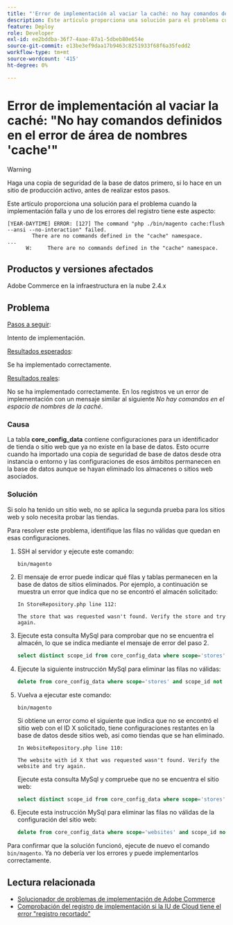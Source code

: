 ```yaml
---
title: "'Error de implementación al vaciar la caché: no hay comandos definidos en el error de área de nombres 'cache'"
description: Este artículo proporciona una solución para el problema cuando la implementación falla con el siguiente error **No hay comandos definidos en el área de nombres de caché**.
feature: Deploy
role: Developer
exl-id: ee2bddba-36f7-4aae-87a1-5dbeb80e654e
source-git-commit: e13be3ef9daa17b9463c8251933f68f6a35fedd2
workflow-type: tm+mt
source-wordcount: '415'
ht-degree: 0%

---
```


# Error de implementación al vaciar la caché: &quot;No hay comandos definidos en el error de área de nombres &#39;cache&#39;&quot;

>[!WARNING]
>
>Haga una copia de seguridad de la base de datos primero, si lo hace en un sitio de producción activo, antes de realizar estos pasos.

Este artículo proporciona una solución para el problema cuando la implementación falla y uno de los errores del registro tiene este aspecto:

```
[YEAR-DAYTIME] ERROR: [127] The command "php ./bin/magento cache:flush --ansi --no-interaction" failed.
        There are no commands defined in the "cache" namespace.
...
      W:     There are no commands defined in the "cache" namespace.
```

## Productos y versiones afectados

Adobe Commerce en la infraestructura en la nube 2.4.x

## Problema  

<u>Pasos a seguir</u>:

Intento de implementación. 

<u>Resultados esperados</u>:

Se ha implementado correctamente.

<u>Resultados reales</u>:

No se ha implementado correctamente. En los registros ve un error de implementación con un mensaje similar al siguiente *No hay comandos en el espacio de nombres de la caché*.

### Causa

La tabla **core_config_data** contiene configuraciones para un identificador de tienda o sitio web que ya no existe en la base de datos. Esto ocurre cuando ha importado una copia de seguridad de base de datos desde otra instancia o entorno y las configuraciones de esos ámbitos permanecen en la base de datos aunque se hayan eliminado los almacenes o sitios web asociados.

### Solución

Si solo ha tenido un sitio web, no se aplica la segunda prueba para los sitios web y solo necesita probar las tiendas.

Para resolver este problema, identifique las filas no válidas que quedan en esas configuraciones.

1. SSH al servidor y ejecute este comando:

   `bin/magento`

1. El mensaje de error puede indicar qué filas y tablas permanecen en la base de datos de sitios eliminados. Por ejemplo, a continuación se muestra un error que indica que no se encontró el almacén solicitado:

   ```...
   In StoreRepository.php line 112:
   
   The store that was requested wasn't found. Verify the store and try again.
   ```

1. Ejecute esta consulta MySql para comprobar que no se encuentra el almacén, lo que se indica mediante el mensaje de error del paso 2. 

   ```sql
   select distinct scope_id from core_config_data where scope='stores' and scope_id not in (select store_id from store);
   ```

1. Ejecute la siguiente instrucción MySql para eliminar las filas no válidas: 

   ```sql
   delete from core_config_data where scope='stores' and scope_id not in (select store_id from store); 
   ```

1. Vuelva a ejecutar este comando:

   `bin/magento`

   Si obtiene un error como el siguiente que indica que no se encontró el sitio web con el ID X solicitado, tiene configuraciones restantes        en la base de datos desde sitios web, así como tiendas que se han eliminado.

   ```
   In WebsiteRepository.php line 110:
   
   The website with id X that was requested wasn't found. Verify the website and try again.
   ```

   Ejecute esta consulta MySql y compruebe que no se encuentra el sitio web:

   ```sql
   select distinct scope_id from core_config_data where scope='stores' and scope_id not in (select store_id from store);
   ```

1. Ejecute esta instrucción MySql para eliminar las filas no válidas de la configuración del sitio web:

   ```sql
   delete from core_config_data where scope='websites' and scope_id not in (select website_id from store_website);
   ```

Para confirmar que la solución funcionó, ejecute de nuevo el comando `bin/magento`. Ya no debería ver los errores y puede implementarlos correctamente.

## Lectura relacionada

* [Solucionador de problemas de implementación de Adobe Commerce](/docs/commerce-knowledge-base/kb/troubleshooting/deployment/magento-deployment-troubleshooter.html)
* [Comprobación del registro de implementación si la IU de Cloud tiene el error &quot;registro recortado&quot;](/docs/commerce-knowledge-base/kb/troubleshooting/miscellaneous/checking-deployment-log-if-the-cloud-ui-shows-log-snipped-error.html)

